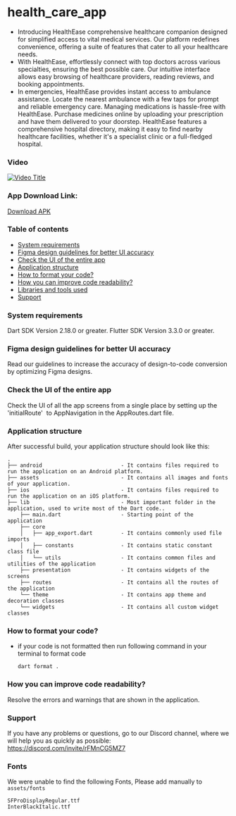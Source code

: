 # health_care_app

 - Introducing HealthEase comprehensive healthcare companion designed for simplified access to vital medical services. Our platform redefines convenience, offering a suite of features that cater to all your healthcare needs.
- With HealthEase, effortlessly connect with top doctors across various specialties, ensuring the best possible care. Our intuitive interface allows easy browsing of healthcare providers, reading reviews, and booking appointments.
- In emergencies, HealthEase provides instant access to ambulance assistance. Locate the nearest ambulance with a few taps for prompt and reliable emergency care.
Managing medications is hassle-free with HealthEase. Purchase medicines online by uploading your prescription and have them delivered to your doorstep.
HealthEase features a comprehensive hospital directory, making it easy to find nearby healthcare facilities, whether it's a specialist clinic or a full-fledged hospital.

### Video
[![Video Title](https://img.youtube.com/vi/OiK6bT23ovA/0.jpg)](https://www.youtube.com/watch?v=OiK6bT23ovA)

### App Download Link:
[Download APK](https://rb.gy/d18cn5)


### Table of contents
- [System requirements](#system-requirements)
- [Figma design guidelines for better UI accuracy](#figma-design-guideline-for-better-accuracy)
- [Check the UI of the entire app](#app-navigations)
- [Application structure](#project-structure)
- [How to format your code?](#how-you-can-do-code-formatting)
- [How you can improve code readability?](#how-you-can-improve-the-readability-of-code)
- [Libraries and tools used](#libraries-and-tools-used)
- [Support](#support)

### System requirements

Dart SDK Version 2.18.0 or greater.
Flutter SDK Version 3.3.0 or greater.

### Figma design guidelines for better UI accuracy

Read our guidelines to increase the accuracy of design-to-code conversion by optimizing Figma designs.

### Check the UI of the entire app

Check the UI of all the app screens from a single place by setting up the 'initialRoute'  to AppNavigation in the AppRoutes.dart file.

### Application structure
After successful build, your application structure should look like this:
                    
```
.
├── android                         - It contains files required to run the application on an Android platform.
├── assets                          - It contains all images and fonts of your application.
├── ios                             - It contains files required to run the application on an iOS platform.
├── lib                             - Most important folder in the application, used to write most of the Dart code..
    ├── main.dart                   - Starting point of the application
    ├── core
    │   ├── app_export.dart         - It contains commonly used file imports
    │   ├── constants               - It contains static constant class file
    │   └── utils                   - It contains common files and utilities of the application
    ├── presentation                - It contains widgets of the screens
    ├── routes                      - It contains all the routes of the application
    └── theme                       - It contains app theme and decoration classes
    └── widgets                     - It contains all custom widget classes
```
### How to format your code?

- if your code is not formatted then run following command in your terminal to format code
  ```
  dart format .
  ```

### How you can improve code readability?

Resolve the errors and warnings that are shown in the application.

### Support

If you have any problems or questions, go to our Discord channel, where we will help you as quickly as possible: https://discord.com/invite/rFMnCG5MZ7

### Fonts
We were unable to find the following Fonts, Please add manually to ```assets/fonts``` 

```
SFProDisplayRegular.ttf
InterBlackItalic.ttf
```
